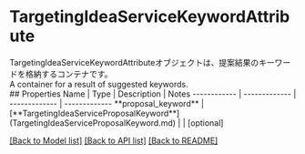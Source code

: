# TargetingIdeaServiceKeywordAttribute

<div lang=\"ja\">TargetingIdeaServiceKeywordAttributeオブジェクトは、提案結果のキーワードを格納するコンテナです。</div> <div lang=\"en\">A container for a result of suggested keywords.</div> 
## Properties
Name | Type | Description | Notes
------------ | ------------- | ------------- | -------------
**proposal_keyword** | [**TargetingIdeaServiceProposalKeyword**](TargetingIdeaServiceProposalKeyword.md) |  | [optional] 

[[Back to Model list]](../README.md#documentation-for-models) [[Back to API list]](../README.md#documentation-for-api-endpoints) [[Back to README]](../README.md)


